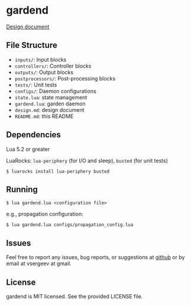 # gardend

[Design document](design.md)

## File Structure

* `inputs/`: Input blocks
* `controllers/`: Controller blocks
* `outputs/`: Output blocks
* `postprocessors/`: Post-processing blocks
* `tests/`: Unit tests
* `configs/`: Daemon configurations
* `state.lua`: state management
* `gardend.lua`: garden daemon
* `design.md`: design document
* `README.md`: this README

## Dependencies

Lua 5.2 or greater

LuaRocks: `lua-periphery` (for I/O and sleep), `busted` (for unit tests)

```
$ luarocks install lua-periphery busted
```

## Running

```
$ lua gardend.lua <configuration file>
```

e.g., propagation configuration:

```
$ lua gardend.lua configs/propagation_config.lua
```

## Issues

Feel free to report any issues, bug reports, or suggestions at [github](https://github.com/vsergeev/gardend/issues) or by email at vsergeev at gmail.

## License

gardend is MIT licensed. See the provided LICENSE file.

